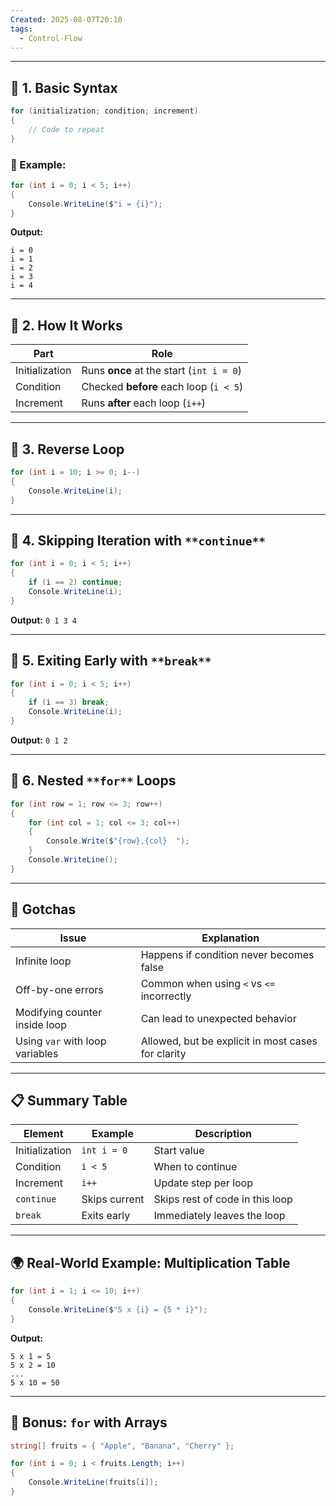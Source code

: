 ```yaml
---
Created: 2025-08-07T20:10
tags:
  - Control-Flow
---
```

---

## 🔹 1. **Basic Syntax**

```C#
for (initialization; condition; increment)
{
    // Code to repeat
}
```

### 🔸 Example:

```C#
for (int i = 0; i < 5; i++)
{
    Console.WriteLine($"i = {i}");
}
```

**Output:**

```Plain
i = 0
i = 1
i = 2
i = 3
i = 4
```

---

## 🔹 2. **How It Works**

|Part|Role|
|---|---|
|Initialization|Runs **once** at the start (`int i = 0`)|
|Condition|Checked **before** each loop (`i < 5`)|
|Increment|Runs **after** each loop (`i++`)|

---

## 🔹 3. **Reverse Loop**

```C#
for (int i = 10; i >= 0; i--)
{
    Console.WriteLine(i);
}
```

---

## 🔹 4. **Skipping Iteration with** `**continue**`

```C#
for (int i = 0; i < 5; i++)
{
    if (i == 2) continue;
    Console.WriteLine(i);
}
```

**Output:** `0 1 3 4`

---

## 🔹 5. **Exiting Early with** `**break**`

```C#
for (int i = 0; i < 5; i++)
{
    if (i == 3) break;
    Console.WriteLine(i);
}
```

**Output:** `0 1 2`

---

## 🔹 6. **Nested** `**for**` **Loops**

```C#
for (int row = 1; row <= 3; row++)
{
    for (int col = 1; col <= 3; col++)
    {
        Console.Write($"{row},{col}  ");
    }
    Console.WriteLine();
}
```

---

## 🧠 Gotchas

|Issue|Explanation|
|---|---|
|Infinite loop|Happens if condition never becomes false|
|Off-by-one errors|Common when using `<` vs `<=` incorrectly|
|Modifying counter inside loop|Can lead to unexpected behavior|
|Using `var` with loop variables|Allowed, but be explicit in most cases for clarity|

---

## 📋 Summary Table

|Element|Example|Description|
|---|---|---|
|Initialization|`int i = 0`|Start value|
|Condition|`i < 5`|When to continue|
|Increment|`i++`|Update step per loop|
|`continue`|Skips current|Skips rest of code in this loop|
|`break`|Exits early|Immediately leaves the loop|

---

## 🌍 Real-World Example: Multiplication Table

```C#
for (int i = 1; i <= 10; i++)
{
    Console.WriteLine($"5 x {i} = {5 * i}");
}
```

**Output:**

```Plain
5 x 1 = 5
5 x 2 = 10
...
5 x 10 = 50
```

---

## 🔄 Bonus: `for` with Arrays

```C#
string[] fruits = { "Apple", "Banana", "Cherry" };

for (int i = 0; i < fruits.Length; i++)
{
    Console.WriteLine(fruits[i]);
}
```